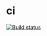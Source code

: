 # ci

[![Build status](https://badge.buildkite.com/d63b9346b8c16c5c8ee0a28daf8b876731c6f67111c9e9fdc6.svg?branch=master)](https://buildkite.com/bos/example)
